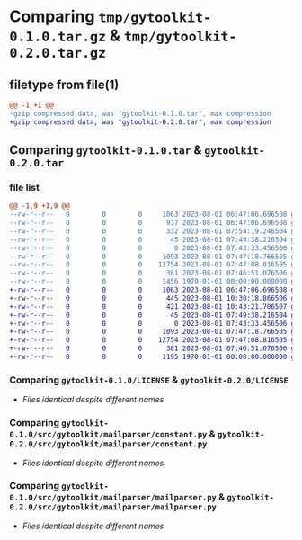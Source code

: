 # Comparing `tmp/gytoolkit-0.1.0.tar.gz` & `tmp/gytoolkit-0.2.0.tar.gz`

## filetype from file(1)

```diff
@@ -1 +1 @@
-gzip compressed data, was "gytoolkit-0.1.0.tar", max compression
+gzip compressed data, was "gytoolkit-0.2.0.tar", max compression
```

## Comparing `gytoolkit-0.1.0.tar` & `gytoolkit-0.2.0.tar`

### file list

```diff
@@ -1,9 +1,9 @@
--rw-r--r--   0        0        0     1063 2023-08-01 06:47:06.696508 gytoolkit-0.1.0/LICENSE
--rw-r--r--   0        0        0      937 2023-08-01 06:47:06.696508 gytoolkit-0.1.0/README.md
--rw-r--r--   0        0        0      332 2023-08-01 07:54:19.246504 gytoolkit-0.1.0/pyproject.toml
--rw-r--r--   0        0        0       45 2023-08-01 07:49:38.216504 gytoolkit-0.1.0/src/gytoolkit/__init__.py
--rw-r--r--   0        0        0        0 2023-08-01 07:43:33.456506 gytoolkit-0.1.0/src/gytoolkit/mailparser/__init__.py
--rw-r--r--   0        0        0     1093 2023-08-01 07:47:18.766505 gytoolkit-0.1.0/src/gytoolkit/mailparser/constant.py
--rw-r--r--   0        0        0    12754 2023-08-01 07:47:08.816505 gytoolkit-0.1.0/src/gytoolkit/mailparser/mailparser.py
--rw-r--r--   0        0        0      381 2023-08-01 07:46:51.076506 gytoolkit-0.1.0/src/gytoolkit/mailparser/utils.py
--rw-r--r--   0        0        0     1456 1970-01-01 00:00:00.000000 gytoolkit-0.1.0/PKG-INFO
+-rw-r--r--   0        0        0     1063 2023-08-01 06:47:06.696508 gytoolkit-0.2.0/LICENSE
+-rw-r--r--   0        0        0      445 2023-08-01 10:30:18.866506 gytoolkit-0.2.0/README.md
+-rw-r--r--   0        0        0      421 2023-08-01 10:43:21.706507 gytoolkit-0.2.0/pyproject.toml
+-rw-r--r--   0        0        0       45 2023-08-01 07:49:38.216504 gytoolkit-0.2.0/src/gytoolkit/__init__.py
+-rw-r--r--   0        0        0        0 2023-08-01 07:43:33.456506 gytoolkit-0.2.0/src/gytoolkit/mailparser/__init__.py
+-rw-r--r--   0        0        0     1093 2023-08-01 07:47:18.766505 gytoolkit-0.2.0/src/gytoolkit/mailparser/constant.py
+-rw-r--r--   0        0        0    12754 2023-08-01 07:47:08.816505 gytoolkit-0.2.0/src/gytoolkit/mailparser/mailparser.py
+-rw-r--r--   0        0        0      381 2023-08-01 07:46:51.076506 gytoolkit-0.2.0/src/gytoolkit/mailparser/utils.py
+-rw-r--r--   0        0        0     1195 1970-01-01 00:00:00.000000 gytoolkit-0.2.0/PKG-INFO
```

### Comparing `gytoolkit-0.1.0/LICENSE` & `gytoolkit-0.2.0/LICENSE`

 * *Files identical despite different names*

### Comparing `gytoolkit-0.1.0/src/gytoolkit/mailparser/constant.py` & `gytoolkit-0.2.0/src/gytoolkit/mailparser/constant.py`

 * *Files identical despite different names*

### Comparing `gytoolkit-0.1.0/src/gytoolkit/mailparser/mailparser.py` & `gytoolkit-0.2.0/src/gytoolkit/mailparser/mailparser.py`

 * *Files identical despite different names*

